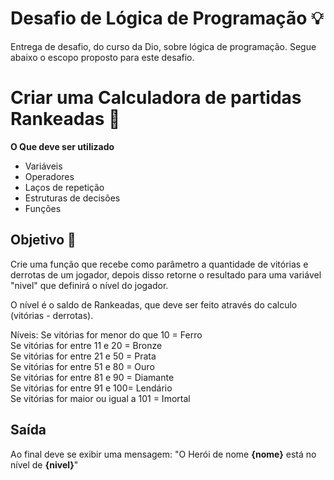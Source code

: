 # Desafio de Lógica de Programação 💡
Entrega de desafio, do curso da Dio, sobre lógica de programação. Segue abaixo o escopo proposto para este desafio.

# Criar uma Calculadora de partidas Rankeadas 🦸‍

**O Que deve ser utilizado**

- Variáveis
- Operadores
- Laços de repetição
- Estruturas de decisões
- Funções

## Objetivo 🎯

Crie uma função que recebe como parâmetro a quantidade de vitórias e derrotas de um jogador,
depois disso retorne o resultado para uma variável "nivel" que definirá o nível do jogador.

O nível é o saldo de Rankeadas, que deve ser feito através do calculo (vitórias - derrotas).

Níveis:
Se vitórias for menor do que 10 = Ferro <br>
Se vitórias for entre 11 e 20 = Bronze <br>
Se vitórias for entre 21 e 50 = Prata <br>
Se vitórias for entre 51 e 80 = Ouro <br>
Se vitórias for entre 81 e 90 = Diamante <br>
Se vitórias for entre 91 e 100= Lendário <br>
Se vitórias for maior ou igual a 101 = Imortal <br>

## Saída

Ao final deve se exibir uma mensagem:
"O Herói de nome **{nome}** está no nível de **{nivel}**"
